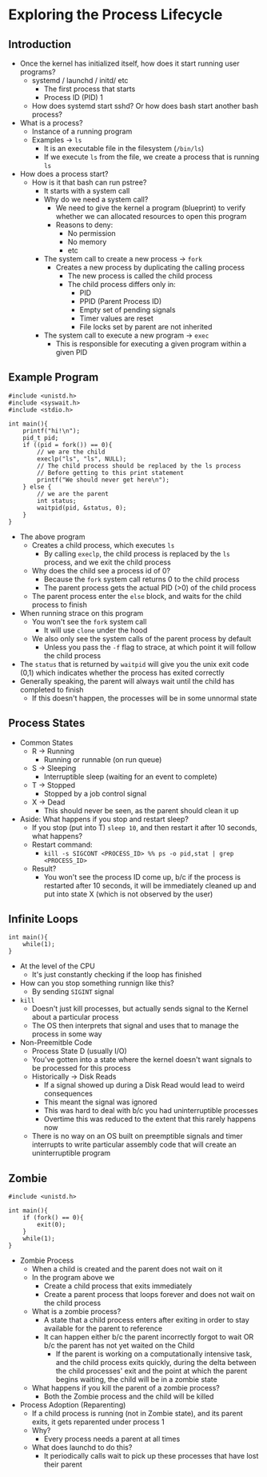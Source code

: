 # Exploring the Process Lifecycle
## Introduction
- Once the kernel has initialized itself, how does it start running user programs?
    - systemd / launchd / initd/ etc
        - The first process that starts
        - Process ID (PID) 1
    - How does systemd start sshd? Or how does bash start another bash process?
- What is a process?
    - Instance of a running program
    - Examples -> `ls`
        - It is an executable file in the filesystem (`/bin/ls`)
        - If we execute `ls` from the file, we create a process that is running `ls`
- How does a process start?
    - How is it that bash can run pstree?
        - It starts with a system call
        - Why do we need a system call?
            - We need to give the kernel a program (blueprint) to verify whether we can allocated resources to open this program
            - Reasons to deny:
                - No permission
                - No memory
                - etc
        - The system call to create a new process -> `fork`
            - Creates a new process by duplicating the calling process
                - The new process is called the child process
                - The child process differs only in:
                    - PID
                    - PPID (Parent Process ID)
                    - Empty set of pending signals
                    - Timer values are reset
                    - File locks set by parent are not inherited
        - The system call to execute a new program -> `exec`
            - This is responsible for executing a given program within a given PID


## Example Program
```
#include <unistd.h>
#include <syswait.h>
#include <stdio.h>

int main(){
    printf("hi!\n");
    pid_t pid;
    if ((pid = fork()) == 0){
        // we are the child
        execlp("ls", "ls", NULL);
        // The child process should be replaced by the ls process
        // Before getting to this print statement
        printf("We should never get here\n");
    } else {
        // we are the parent
        int status;
        waitpid(pid, &status, 0);
    }
}
```
- The above program
    - Creates a child process, which executes `ls`
        - By calling `execlp`, the child process is replaced by the `ls` process, and we exit the child process
    - Why does the child see a process id of 0?
        - Because the `fork` system call returns 0 to the child process
        - The parent process gets the actual PID (>0) of the child process
    - The parent process enter the `else` block, and waits for the child process to finish
- When running strace on this program
    - You won't see the `fork` system call
        - It will use `clone` under the hood
    - We also only see the system calls of the parent process by default
        - Unless you pass the `-f` flag to strace, at which point it will follow the child process
- The `status` that is returned by `waitpid` will give you the unix exit code (0,1) which indicates whether the process has exited correctly
- Generally speaking, the parent will always wait until the child has completed to finish
    - If this doesn't happen, the processes will be in some unnormal state

## Process States
- Common States
    - R -> Running
        - Running or runnable (on run queue)
    - S -> Sleeping
        - Interruptible sleep (waiting for an event to complete)
    - T -> Stopped
        - Stopped by a job control signal
    - X -> Dead
        - This should never be seen, as the parent should clean it up
- Aside: What happens if you stop and restart sleep?
    - If you stop (put into T) `sleep 10`, and then restart it after 10 seconds, what happens?
    - Restart command:
        - `kill -s SIGCONT <PROCESS_ID> %% ps -o pid,stat | grep <PROCESS_ID>` 
    - Result?
        - You won't see the process ID come up, b/c if the process is restarted after 10 seconds, it will be immediately cleaned up and put into state X (which is not observed by the user)

## Infinite Loops
```
int main(){
    while(1);
}
```
- At the level of the CPU
    - It's just constantly checking if the loop has finished
- How can you stop something runnign like this?
    - By sending `SIGINT` signal
- `kill`
    - Doesn't just kill processes, but actually sends signal to the Kernel about a particular process
    - The OS then interprets that signal and uses that to manage the process in some way
- Non-Preemitble Code
    - Process State D (usually I/O)
    - You've gotten into a state where the kernel doesn't want signals to be processed for this process
    - Historically -> Disk Reads
        - If a signal showed up during a Disk Read would lead to weird consequences
        - This meant the signal was ignored
        - This was hard to deal with b/c you had uninterruptible processes
        - Overtime this was reduced to the extent that this rarely happens now
    - There is no way on an OS built on preemptible signals and timer interrupts to write particular assembly code that will create an uninterruptible program


## Zombie
```
#include <unistd.h>

int main(){
    if (fork() == 0){
        exit(0);
    }
    while(1);
}
```
- Zombie Process
    - When a child is created and the parent does not wait on it
    - In the program above we 
        - Create a child process that exits immediately
        - Create a parent process that loops forever and does not wait on the child process
    - What is a zombie process?
        - A state that a child process enters after exiting in order to stay available for the parent to reference
        - It can happen either b/c the parent incorrectly forgot to wait OR b/c the parent has not yet waited on the Child
            - If the parent is working on a computationally intensive task, and the child process exits quickly, during the delta between the child processes' exit and the point at which the parent begins waiting, the child will be in a zombie state
    - What happens if you kill the parent of a zombie process?
        - Both the Zombie process and the child will be killed
- Process Adoption (Reparenting)
    - If a child process is running (not in Zombie state), and its parent exits, it gets reparented under process 1
    - Why?
        - Every process needs a parent at all times
    - What does launchd to do this?
        - It periodically calls wait to pick up these processes that have lost their parent
